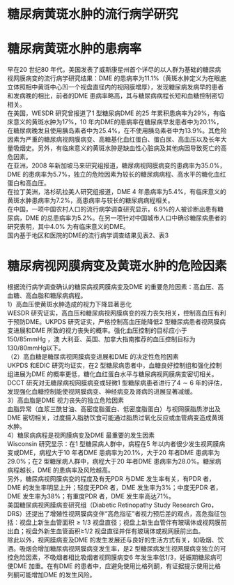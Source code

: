 # 糖尿病黄斑水肿的流行病学研究  
#  糖尿病黄斑水肿的患病率  
早在20 世纪80 年代，美国发表了威斯康星州首个详尽的以人群为基础的糖尿病视网膜病变的流行病学研究结果：DME 的患病率为$11.1\%$（黄斑水肿定义为在眼底立体照相中黄斑中心凹一个视盘直径内的视网膜增厚），发现糖尿病发病早的患者和发病晚的相比，前者的DME 患病率略高，其与糖尿病病程长短和血糖控制密切相关。  
在美国，WESDR 研究曾报道了1 型糖尿病DME 的25 年累积患病率为$29\%$，有临床意义的黄斑水肿为$17\%$，10 年内DME的患病率在糖尿病早发患者中为$20.1\%$，在糖尿病晚发且使用胰岛素者中为$25.4\%$，在不使用胰岛素者中为$13.9\%$。其危险因素为严重的糖尿病视网膜病变、高糖基化血红蛋白、蛋白尿、高血压以及长年大量吸烟史。另外，有临床意义的黄斑水肿是缺血性心脏病及其他病因导致死亡的高危因素。  
在亚洲，2008 年新加坡马来研究组报道，糖尿病视网膜病变的患病率为$35.0\%$，DME 的患病率为$5.7\%$，独立的危险因素为较长的糖尿病病程、高水平的糖化血红蛋白和高血压。  
在拉丁美洲，洛杉矶拉美人研究组报道，DME 4 年患病率为$5.4\%$，有临床意义的黄斑水肿患病率为$7.2\%$，高患病率与较长的糖尿病病程相关。  
在中国，一项中国农村人口的流行病学调查研究显示，$6.9\%$的人被诊断出患有糖尿病，DME 的总患病率为$5.2\%$。在另一项针对中国城市人口中确诊糖尿病患者的研究表明，其中$4.0\%$ 为有临床意义的DME。  
国内基于地区和医院的DME的流行病学调查结果见表2、表3  
#  糖尿病视网膜病变及黄斑水肿的危险因素  
根据流行病学调查确认的糖尿病视网膜病变及DME 的重要危险因素：高血压、高血糖、高血脂和糖尿病病程。  
1）高血压使黄斑水肿造成的视力下降显著恶化  
WESDR 研究证实，高血压和糖尿病视网膜病变的视力丧失相关，控制高血压有利于预防DME。UKPDS 研究证实，严格控制高血压能降低2 型糖尿病患者视网膜病变进展和DME 所致的视力丧失的概率。强化血压控制的目标应小于 $150/85\mathrm{mmHg}$ ，澳 大利亚、英国、加拿大指南推荐的血压控制目标为$130/80\mathrm{mmHg}$以下。  
（2）高血糖是糖尿病视网膜病变进展和DME 的决定性危险因素  
UKPDS 和EDIC 研究均证实，在2 型糖尿病患者中，血糖良好控制组和强化控制组进展为DME 的概率更低，糖化血红蛋白水平与糖尿病视网膜病变密切相关。DCCT 研究对无糖尿病视网膜病变或轻微1 型糖尿病患者进行了$4\sim6$ 年的评估，发现强化血糖控制能使视网膜病变、神经病变及肾病的进展显著减缓。  
3）高血脂是DME 视力丧失的独立危险因素  
血脂异常（血浆三酰甘油、高密度脂蛋白、低密度脂蛋白）与视网膜脂质渗出及DME 密切相关，过度摄入脂肪饮食可能通过脂质过氧化反应或血管病变造成黄斑水肿。  
4）糖尿病病程是视网膜病变及DME 最重要的发生因素  
Wisconsin 研究显示：在1 型糖尿病人群中，病程在5 年以内者很少发生视网膜病变或DME，病程大于10 年者DME 患病率为$20.1\%$，大于20 年者DME 患病率为$29.0\%$；在2 型糖尿病人群中，病程大于20 年者DME 患病率为$28.0\%$。糖尿病病程越长，DME 的患病率及风险越高。  
另外，糖尿病视网膜病变的程度及有无PDR 与DME 发生率有关，有PDR 者，DME 的发生率明显上升；轻度无PDR 者，DME 发生率为$3\%$；中度无PDR 者，DME 发生率为$38\%$；有重度PDR 者，DME 发生率高达$71\%$。  
美国糖尿病视网膜病变研究组（Diabetic Retinopathy Study Research Gro，DRS）还提出了增殖性视网膜病变伴“高危指征”者视力预后差的观点，高危指征包括：视盘上新生血管面积$\geqslant1/3$ 视盘直径；视盘上新生血管伴有玻璃体或视网膜前出血；视盘外新生血管面积≥1/2 视盘直径并伴有玻璃体或视网膜前出血。  
除此以外，视网膜病变及DME 的发生发展还与良好的生活方式有关，如吸烟、饮酒。吸烟会增加糖尿病视网膜病变发生率，是2 型糖尿病发生视网膜病变独立的可控危险因素，不吸烟者相比吸烟者视网膜病变6 年发生率低1/3，妊娠期糖尿病可使DME 加重。在有DME 的患者中，应避免使用比格列酮，有证据提示使用比格列酮可能增加DME 的发生风险。  